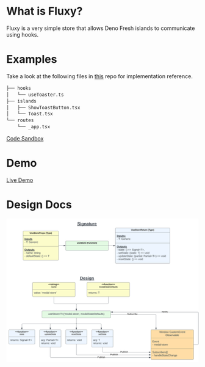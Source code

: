 # What is Fluxy?

Fluxy is a very simple store that allows Deno Fresh islands to communicate using
hooks.

# Examples

Take a look at the following files in
[this](https://github.com/woody34/fluxy-fresh) repo for implementation
reference.

```sh
├── hooks
│   └── useToaster.ts
├── islands
│   ├── ShowToastButton.tsx
│   └── Toast.tsx
└── routes
    └── _app.tsx
```

[Code Sandbox](https://codesandbox.io/p/github/woody34/fluxy-fresh/main?import=true&layout=%257B%2522sidebarPanel%2522%253A%2522GIT%2522%252C%2522rootPanelGroup%2522%253A%257B%2522direction%2522%253A%2522horizontal%2522%252C%2522contentType%2522%253A%2522UNKNOWN%2522%252C%2522type%2522%253A%2522PANEL_GROUP%2522%252C%2522id%2522%253A%2522ROOT_LAYOUT%2522%252C%2522panels%2522%253A%255B%257B%2522type%2522%253A%2522PANEL_GROUP%2522%252C%2522contentType%2522%253A%2522UNKNOWN%2522%252C%2522direction%2522%253A%2522vertical%2522%252C%2522id%2522%253A%2522clp9bek5n00073b6isci6hrun%2522%252C%2522sizes%2522%253A%255B70%252C30%255D%252C%2522panels%2522%253A%255B%257B%2522type%2522%253A%2522PANEL_GROUP%2522%252C%2522contentType%2522%253A%2522EDITOR%2522%252C%2522direction%2522%253A%2522horizontal%2522%252C%2522id%2522%253A%2522EDITOR%2522%252C%2522panels%2522%253A%255B%257B%2522type%2522%253A%2522PANEL%2522%252C%2522contentType%2522%253A%2522EDITOR%2522%252C%2522id%2522%253A%2522clp9bek5n00033b6iod4uzhc3%2522%257D%255D%257D%252C%257B%2522type%2522%253A%2522PANEL_GROUP%2522%252C%2522contentType%2522%253A%2522SHELLS%2522%252C%2522direction%2522%253A%2522horizontal%2522%252C%2522id%2522%253A%2522SHELLS%2522%252C%2522panels%2522%253A%255B%257B%2522type%2522%253A%2522PANEL%2522%252C%2522contentType%2522%253A%2522SHELLS%2522%252C%2522id%2522%253A%2522clp9bek5n00053b6icx0pk795%2522%257D%255D%252C%2522sizes%2522%253A%255B100%255D%257D%255D%257D%252C%257B%2522type%2522%253A%2522PANEL_GROUP%2522%252C%2522contentType%2522%253A%2522DEVTOOLS%2522%252C%2522direction%2522%253A%2522vertical%2522%252C%2522id%2522%253A%2522DEVTOOLS%2522%252C%2522panels%2522%253A%255B%257B%2522type%2522%253A%2522PANEL%2522%252C%2522contentType%2522%253A%2522DEVTOOLS%2522%252C%2522id%2522%253A%2522clp9bek5n00063b6iwy9fdqqq%2522%257D%255D%252C%2522sizes%2522%253A%255B100%255D%257D%255D%252C%2522sizes%2522%253A%255B60%252C40%255D%257D%252C%2522tabbedPanels%2522%253A%257B%2522clp9bek5n00033b6iod4uzhc3%2522%253A%257B%2522id%2522%253A%2522clp9bek5n00033b6iod4uzhc3%2522%252C%2522tabs%2522%253A%255B%255D%257D%252C%2522clp9bek5n00063b6iwy9fdqqq%2522%253A%257B%2522id%2522%253A%2522clp9bek5n00063b6iwy9fdqqq%2522%252C%2522activeTabId%2522%253A%2522clp9bu9rq02bv3b6i7oxxs12d%2522%252C%2522tabs%2522%253A%255B%257B%2522type%2522%253A%2522TASK_PORT%2522%252C%2522taskId%2522%253A%2522deno%2520task%2520start%2522%252C%2522port%2522%253A8000%252C%2522id%2522%253A%2522clp9bu9rq02bv3b6i7oxxs12d%2522%252C%2522mode%2522%253A%2522permanent%2522%252C%2522path%2522%253A%2522%252F%2522%257D%255D%257D%252C%2522clp9bek5n00053b6icx0pk795%2522%253A%257B%2522id%2522%253A%2522clp9bek5n00053b6icx0pk795%2522%252C%2522tabs%2522%253A%255B%257B%2522id%2522%253A%2522clp9bek5n00043b6ie1rakkcl%2522%252C%2522mode%2522%253A%2522permanent%2522%252C%2522type%2522%253A%2522TERMINAL%2522%252C%2522shellId%2522%253A%2522clp9bek86000wegi8ggcc7xkn%2522%257D%252C%257B%2522type%2522%253A%2522TASK_LOG%2522%252C%2522taskId%2522%253A%2522CSB_RUN_OUTSIDE_CONTAINER%253D1%2520devcontainer%2520templates%2520apply%2520--template-id%2520%255C%2522ghcr.io%252Fdevcontainers%252Ftemplates%252Ftypescript-node%255C%2522%2520--template-args%2520%27%257B%257D%27%2520--features%2520%27%255B%255D%27%2522%252C%2522id%2522%253A%2522clp9bf0ng007d3b6ibtvaurxb%2522%252C%2522mode%2522%253A%2522permanent%2522%257D%252C%257B%2522type%2522%253A%2522TASK_LOG%2522%252C%2522taskId%2522%253A%2522deno%2520task%2520start%2522%252C%2522id%2522%253A%2522clp9bh16p00ii3b6i1s3pjmaa%2522%252C%2522mode%2522%253A%2522permanent%2522%257D%255D%252C%2522activeTabId%2522%253A%2522clp9bh16p00ii3b6i1s3pjmaa%2522%257D%257D%252C%2522showDevtools%2522%253Atrue%252C%2522showShells%2522%253Atrue%252C%2522showSidebar%2522%253Atrue%252C%2522sidebarPanelSize%2522%253A15%257D)

# Demo

[Live Demo](https://fluxy-fresh.deno.dev/)

# Design Docs

<div style="text-align: center;">
  <img src="./store-design.svg"  />
</div>
